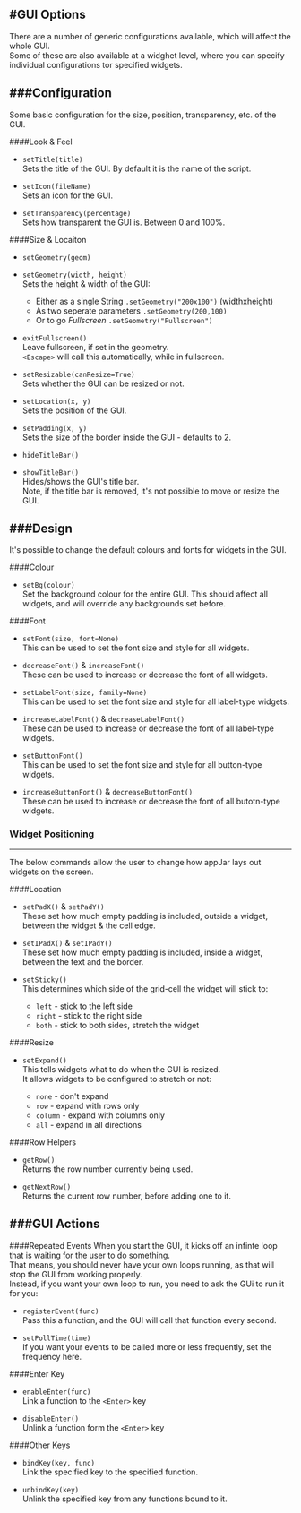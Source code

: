 #GUI Options
---
There are a number of generic configurations available, which will affect the whole GUI.  
Some of these are also available at a widghet level, where you can specify individual configurations tor specified widgets.  

###Configuration
---

Some basic configuration for the size, position, transparency, etc. of the GUI.

####Look & Feel  
* `setTitle(title)`  
    Sets the title of the GUI. By default it is the name of the script.

* `setIcon(fileName)`  
    Sets an icon for the GUI.

* `setTransparency(percentage)`  
    Sets how transparent the GUI is. Between 0 and 100%.

####Size & Locaiton

* `setGeometry(geom)`  
* `setGeometry(width, height)`  
    Sets the height & width of the GUI:  
    * Either as a single String `.setGeometry("200x100")` (widthxheight)  
    * As two seperate parameters `.setGeometry(200,100)`
    * Or to go *Fullscreen* `.setGeometry("Fullscreen")`  

* `exitFullscreen()`  
    Leave fullscreen, if set in the geometry.    
    `<Escape>` will call this automatically, while in fullscreen.  

* `setResizable(canResize=True)`  
    Sets whether the GUI can be resized or not.  

* `setLocation(x, y)`  
    Sets the position of the GUI.  

* `setPadding(x, y)`  
    Sets the size of the border inside the GUI - defaults to 2.  

* `hideTitleBar()`  
* `showTitleBar()`  
    Hides/shows the GUI's title bar.  
    Note, if the title bar is removed, it's not possible to move or resize the GUI.  

###Design
----
It's possible to change the default colours and fonts for widgets in the GUI.

####Colour

* `setBg(colour)`  
    Set the background colour for the entire GUI. This should affect all widgets, and will override any backgrounds set before.

####Font
* `setFont(size, font=None)`  
    This can be used to set the font size and style for all widgets.

* `decreaseFont()` & `increaseFont()`  
    These can be used to increase or decrease the font of all widgets.

* `setLabelFont(size, family=None)`  
    This can be used to set the font size and style for all label-type widgets.

* `increaseLabelFont()` & `decreaseLabelFont()`  
    These can be used to increase or decrease the font of all label-type widgets.

* `setButtonFont()`  
    This can be used to set the font size and style for all button-type widgets.

* `increaseButtonFont()` & `decreaseButtonFont()`  
    These can be used to increase or decrease the font of all butotn-type widgets.

### Widget Positioning
----

The below commands allow the user to change how appJar lays out widgets on the screen.

####Location

* `setPadX()` & `setPadY()`  
    These set how much empty padding is included, outside a widget, between the widget & the cell edge.  

* `setIPadX()` & `setIPadY()`  
    These set how much empty padding is included, inside a widget, between the text and the border.  

* `setSticky()`  
    This determines which side of the grid-cell the widget will stick to:

    * `left` - stick to the left side
    * `right` - stick to the right side
    * `both` - stick to both sides, stretch the widget

####Resize
* `setExpand()`  
    This tells widgets what to do when the GUI is resized.  
    It allows widgets to be configured to stretch or not:

    * `none` - don't expand
    * `row` - expand with rows only
    * `column` - expand with columns only
    * `all` - expand in all directions

####Row Helpers
* `getRow()`  
    Returns the row number currently being used.

* `getNextRow()`  
    Returns the current row number, before adding one to it.

###GUI Actions
----
####Repeated Events
When you start the GUI, it kicks off an infinte loop that is waiting for the user to do something.  
That means, you should never have your own loops running, as that will stop the GUI from working properly.  
Instead, if you want your own loop to run, you need to ask the GUi to run it for you:  

* `registerEvent(func)`  
    Pass this a function, and the GUI will call that function every second.

* `setPollTime(time)`  
    If you want your events to be called more or less frequently, set the frequency here.

####Enter Key
* `enableEnter(func)`  
    Link a function to the `<Enter>` key

* `disableEnter()`  
    Unlink a function form the `<Enter>`  key

####Other Keys
* `bindKey(key, func)`  
    Link the specified key to the specified function.

* `unbindKey(key)`  
    Unlink the specified key from any functions bound to it.

